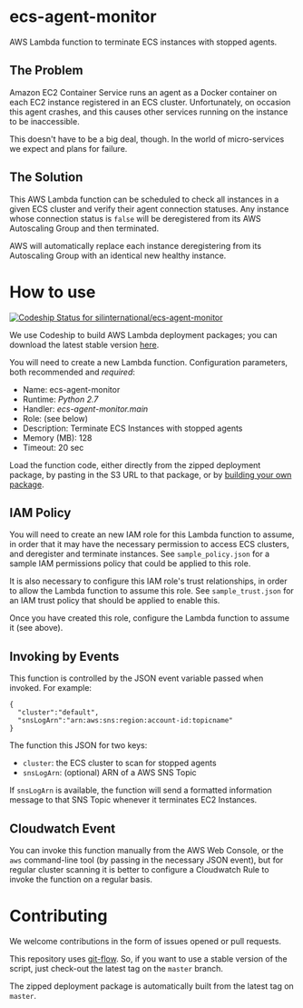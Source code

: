 # ecs-agent-monitor
AWS Lambda function to terminate ECS instances with stopped agents.

## The Problem
Amazon EC2 Container Service runs an agent as a Docker container on each EC2
instance registered in an ECS cluster. Unfortunately, on occasion this agent
crashes, and this causes other services running on the instance to be
inaccessible.

This doesn't have to be a big deal, though. In the world of micro-services we
expect and plans for failure.

## The Solution
This AWS Lambda function can be scheduled to check all instances in a given ECS
cluster and verify their agent connection statuses. Any instance whose
connection status is `false` will be deregistered from its AWS Autoscaling Group
and then terminated.

AWS will automatically replace each instance deregistering from its Autoscaling
Group with an identical new healthy instance.


# How to use
[ ![Codeship Status for silinternational/ecs-agent-monitor](https://codeship.com/projects/97556e30-e3dc-0133-e2f1-2ef0590de381/status?branch=master)](https://codeship.com/projects/146170)

We use Codeship to build AWS Lambda deployment packages; you can download the
latest stable version [here](https://s3.amazonaws.com/gtis-public-web/ecs-agent-monitor.zip).

You will need to create a new Lambda function. Configuration parameters, both
recommended and *required*:
  - Name: ecs-agent-monitor
  - Runtime: *Python 2.7*
  - Handler: *ecs-agent-monitor.main*
  - Role: (see below)
  - Description: Terminate ECS Instances with stopped agents
  - Memory (MB): 128
  - Timeout: 20 sec

Load the function code, either directly from the zipped deployment package, by
pasting in the S3 URL to that package, or by [building your own package](http://docs.aws.amazon.com/lambda/latest/dg/lambda-python-how-to-create-deployment-package.html).

## IAM Policy
You will need to create an new IAM role for this Lambda function to assume,
in order that it may have the necessary permission to access ECS clusters,
and deregister and terminate instances. See `sample_policy.json` for a sample
IAM permissions policy that could be applied to this role.

It is also necessary to configure this IAM role's trust relationships, in order
to allow the Lambda function to assume this role. See `sample_trust.json` for an
IAM trust policy that should be applied to enable this.

Once you have created this role, configure the Lambda function to assume it (see
above).

## Invoking by Events
This function is controlled by the JSON event variable passed when invoked. For
example:

    {
      "cluster":"default",
      "snsLogArn":"arn:aws:sns:region:account-id:topicname"
    }

The function this JSON for two keys:
  - `cluster`: the ECS cluster to scan for stopped agents
  - `snsLogArn`: (optional) ARN of a AWS SNS Topic

If `snsLogArn` is available, the function will send a formatted information
message to that SNS Topic whenever it terminates EC2 Instances.

## Cloudwatch Event
You can invoke this function manually from the AWS Web Console, or the `aws`
command-line tool (by passing in the necessary JSON event), but for regular
cluster scanning it is better to configure a Cloudwatch Rule to invoke the
function on a regular basis.

# Contributing
We welcome contributions in the form of issues opened or pull requests.

This repository uses [git-flow](http://nvie.com/posts/a-successful-git-branching-model/).
So, if you want to use a stable version of the script, just check-out the latest
tag on the `master` branch.

The zipped deployment package is automatically built from the latest tag on `master`.
